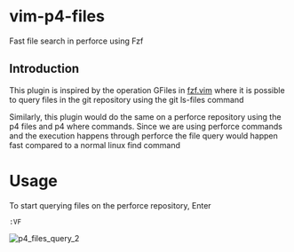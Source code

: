 # vim-p4-files
Fast file search in perforce using Fzf

## Introduction

This plugin is inspired by the operation GFiles in [fzf.vim](https://github.com/junegunn/fzf.vim) where it is possible to query files in the git repository using the git ls-files command

Similarly, this plugin would do the same on a perforce repository using the p4 files and p4 where commands. Since we are using perforce commands and the execution happens through perforce the file query would happen fast compared to a normal linux find command

# Usage

To start querying files on the perforce repository, Enter

    :VF


![p4_files_query_2](https://user-images.githubusercontent.com/10277051/178671397-ded56164-a60f-4feb-8630-c0eb25e37755.gif)
